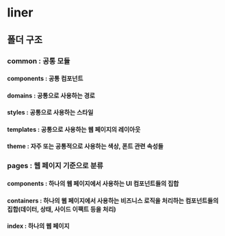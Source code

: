 # liner

## 폴더 구조

### common : 공통 모듈

#### components : 공통 컴포넌트
#### domains : 공통으로 사용하는 경로
#### styles : 공통으로 사용하는 스타일
#### templates : 공통으로 사용하는 웹 페이지의 레이아웃
#### theme : 자주 또는 공통적으로 사용하는 색상, 폰트 관련 속성들

### pages : 웹 페이지 기준으로 분류
#### components : 하나의 웹 페이지에서 사용하는 UI 컴포넌트들의 집합
#### containers : 하나의 웹 페이지에서 사용하는 비즈니스 로직을 처리하는 컴포넌트들의 집합(데이터, 상태, 사이드 이팩트 등을 처리)
#### index : 하나의 웹 페이지
